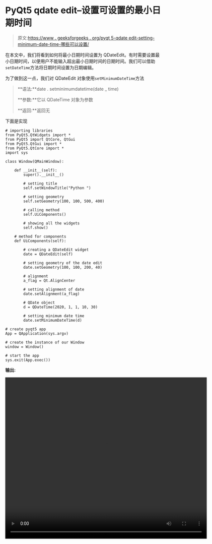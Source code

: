 # PyQt5 qdate edit–设置可设置的最小日期时间

> 原文:[https://www . geeksforgeeks . org/pyqt 5-qdate edit-setting-minimum-date-time-哪些可以设置/](https://www.geeksforgeeks.org/pyqt5-qdateedit-setting-minimum-date-time-which-can-be-set/)

在本文中，我们将看到如何将最小日期时间设置为 QDateEdit。有时需要设置最小日期时间，以便用户不能输入超出最小日期时间的日期时间。我们可以借助`setDateTime`方法将日期时间设置为日期编辑。

为了做到这一点，我们对 QDateEdit 对象使用`setMinimumDateTime`方法

> **语法:**date . setminimumdatetime(date _ time)
> 
> **参数:**它以 QDateTime 对象为参数
> 
> **返回:**返回无

下面是实现

```
# importing libraries
from PyQt5.QtWidgets import * 
from PyQt5 import QtCore, QtGui
from PyQt5.QtGui import * 
from PyQt5.QtCore import * 
import sys

class Window(QMainWindow):

    def __init__(self):
        super().__init__()

        # setting title
        self.setWindowTitle("Python ")

        # setting geometry
        self.setGeometry(100, 100, 500, 400)

        # calling method
        self.UiComponents()

        # showing all the widgets
        self.show()

    # method for components
    def UiComponents(self):

        # creating a QDateEdit widget
        date = QDateEdit(self)

        # setting geometry of the date edit
        date.setGeometry(100, 100, 200, 40)

        # alignment
        a_flag = Qt.AlignCenter

        # setting alignment of date
        date.setAlignment(a_flag)

        # QDate object
        d = QDateTime(2020, 1, 1, 10, 30)

        # setting minimum date time
        date.setMinimumDateTime(d)

# create pyqt5 app
App = QApplication(sys.argv)

# create the instance of our Window
window = Window()

# start the app
sys.exit(App.exec())
```

**输出:**

<video class="wp-video-shortcode" id="video-445977-1" width="640" height="512" preload="metadata" controls=""><source type="video/mp4" src="https://media.geeksforgeeks.org/wp-content/uploads/20200704032933/Python-2020-07-04-03-26-43.mp4?_=1">[https://media.geeksforgeeks.org/wp-content/uploads/20200704032933/Python-2020-07-04-03-26-43.mp4](https://media.geeksforgeeks.org/wp-content/uploads/20200704032933/Python-2020-07-04-03-26-43.mp4)</video>